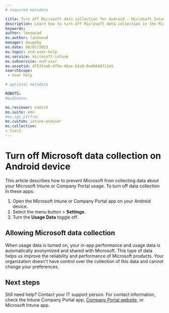 ```yaml
---
# required metadata

title: Turn off Microsoft data collection for Android - Microsoft Intune | Microsoft Docs
description: Learn how to turn off Microsoft data collection in the Microsoft Intune and Company Portal apps for Android.
keywords:
author: lenewsad
ms.author: lanewsad
manager: dougeby
ms.date: 08/07/2023
ms.topic: end-user-help
ms.service: microsoft-intune
ms.subservice: end-user
ms.assetid: df53feab-4f5e-46ae-b1e8-9adb048711e5
searchScope:
 - User help

# optional metadata

ROBOTS:  
#audience:

ms.reviewer: esmich
ms.suite: ems
#ms.tgt_pltfrm:
ms.custom: intune-enduser
ms.collection:
- tier2
---
```


# Turn off Microsoft data collection on Android device  

This article describes how to prevent Microsoft from collecting data about your Microsoft Intune or Company Portal usage. To turn off data collection in these apps:  

1. Open the Microsoft Intune or Company Portal app on your Android device.  
2. Select the menu button > **Settings**.
3. Turn the **Usage Data** toggle off.    

## Allowing Microsoft data collection   

When usage data is turned on, your in-app performance and usage data is automatically anonymized and shared with Microsoft. This type of data helps us improve the reliability and performance of Microsoft products. Your organization doesn't have control over the collection of this data and cannot change your preferences.    

## Next steps  

Still need help? Contact your IT support person. For contact information, check the Intune Company Portal app, [Company Portal website](https://go.microsoft.com/fwlink/?linkid=2010980), or Microsoft Intune app.  
